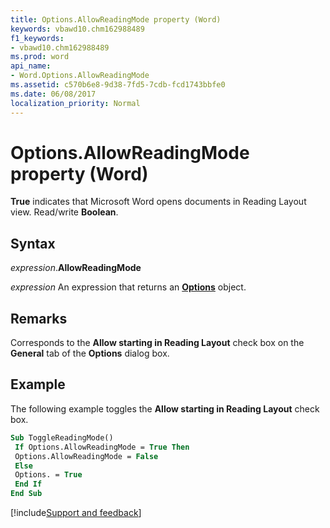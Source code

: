 ```yaml
---
title: Options.AllowReadingMode property (Word)
keywords: vbawd10.chm162988489
f1_keywords:
- vbawd10.chm162988489
ms.prod: word
api_name:
- Word.Options.AllowReadingMode
ms.assetid: c570b6e8-9d38-7fd5-7cdb-fcd1743bbfe0
ms.date: 06/08/2017
localization_priority: Normal
---
```



# Options.AllowReadingMode property (Word)

**True** indicates that Microsoft Word opens documents in Reading Layout view. Read/write **Boolean**.


## Syntax

_expression_.**AllowReadingMode**

_expression_ An expression that returns an **[Options](Word.Options.md)** object.


## Remarks

Corresponds to the **Allow starting in Reading Layout** check box on the **General** tab of the **Options** dialog box.


## Example

The following example toggles the **Allow starting in Reading Layout** check box.

```vb
Sub ToggleReadingMode() 
 If Options.AllowReadingMode = True Then 
 Options.AllowReadingMode = False 
 Else 
 Options. = True 
 End If 
End Sub
```



[!include[Support and feedback](~/includes/feedback-boilerplate.md)]